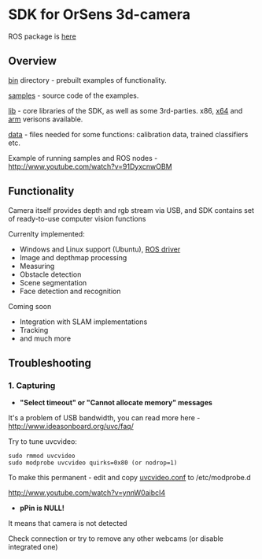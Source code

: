 # SDK for OrSens 3d-camera
ROS package is [here](https://github.com/Oriense/orsens_ros)
## Overview
[bin](https://github.com/Oriense/orsens/tree/master/bin) directory - prebuilt examples of functionality.

[samples](https://github.com/Oriense/orsens/tree/master/samples)  - source code of the examples. 

[lib](https://github.com/Oriense/orsens/tree/master/lib) - core libraries of the SDK, as well as some 3rd-parties. x86, [x64](https://github.com/Oriense/orsens/tree/master/lib/x64) and [arm](https://github.com/Oriense/orsens/tree/master/lib/arm) verisons available.

[data](https://github.com/Oriense/orsens/tree/master/data) - files needed for some functions: calibration data, trained classifiers etc. 

Example of running samples and ROS nodes - http://www.youtube.com/watch?v=91DyxcnwOBM

## Functionality
Camera itself provides depth and rgb stream via USB, and SDK contains set of ready-to-use computer vision functions 

Currenlty implemented:
- Windows and Linux support (Ubuntu), [ROS driver](https://github.com/Oriense/orsens_ros)
- Image and depthmap processing
- Measuring 
- Obstacle detection
- Scene segmentation
- Face detection and recognition

Coming soon
- Integration with SLAM implementations
- Tracking
- and much more

## Troubleshooting 
### 1. Capturing
* **"Select timeout" or "Cannot allocate memory" messages**

 It's a problem of USB bandwidth, you can read more here - http://www.ideasonboard.org/uvc/faq/

 Try to tune uvcvideo:
 ```
 sudo rmmod uvcvideo
 sudo modprobe uvcvideo quirks=0x80 (or nodrop=1)
 ```

 To make this permanent - edit and copy [uvcvideo.conf](https://github.com/Oriense/orsens/blob/master/uvcvideo.conf) to /etc/modprobe.d
 
 http://www.youtube.com/watch?v=ynnW0aibcI4

* **pPin is NULL!**

 It means that camera is not detected
 
 Check connection or try to remove any other webcams  (or disable integrated one)
